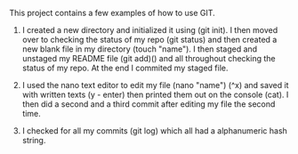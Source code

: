 This project contains a few examples of how to use GIT.

1. I created a new directory and initialized it using (git init). I then moved over to checking the status of my repo
(git status) and then created a new blank file in my directory (touch "name"). I then staged and unstaged my README 
file (git add)() and all throughout checking the status of my repo. At the end I commited my staged file.

2. I used the nano text editor to edit my file (nano "name") (^x) and saved it with written texts (y - enter) then printed 
them out on the console (cat). I then did a second and a third commit after editing my file the second time.

3. I checked for all my commits (git log) which all had a alphanumeric hash string.
